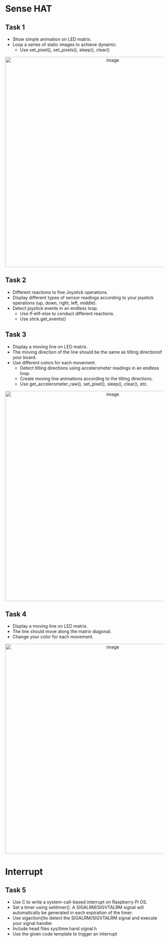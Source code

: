 # Sense HAT 
## Task 1
- Show simple animation on LED matrix.
- Loop a series of static images to achieve dynamic.
  - Use set_pixel(), set_pixels(), sleep(), clear()
<p align="center"><img width="672" alt="image" src="https://github.com/GyeonggeunJung/ECE1175/assets/113646015/7954e675-93a2-4292-a830-c51f56e4a29c"></p>

## Task 2
- Different reactions to five Joystick operations.
- Display different types of sensor readings according to your joystick operations (up, down, right, left, middle).
- Detect joystick events in an endless loop.
  - Use if-elif-else to conduct different reactions.
  - Use stick.get_events()

## Task 3
- Display a moving line on LED matrix.
- The moving direction of the line should be the same as tilting directionof your board.
- Use different colors for each movement.
  - Detect tilting directions using accelerometer readings in an endless loop.
  - Create moving line animations according to the tilting directions.
  - Use get_accelerometer_raw(), set_pixel(), sleep(), clear(), etc.
 
<p align="center"><img width="672" alt="image" src="https://github.com/GyeonggeunJung/ECE1175/assets/113646015/99de1f81-e05c-4f96-8b6c-598d0dab578a"></p>

## Task 4
- Display a moving line on LED matrix.
- The line should move along the matrix diagonal.
- Change your color for each movement.
<p align="center"><img width="672" alt="image" src="https://github.com/GyeonggeunJung/ECE1175/assets/113646015/52c72c9d-de0b-4964-8013-7c61276886fd"></p>  

# Interrupt

## Task 5
- Use C to write a system-call-based interrupt on Raspberry Pi OS.
- Set a timer using setitimer(). A SIGALRM/SIGVTALRM signal will automatically be generated in each expiration of the timer.
- Use sigaction()to detect the SIGALRM/SIGVTALRM signal and execute your signal handler
- Include head files sys/time.hand signal.h
- Use the given code template to trigger an interrupt
